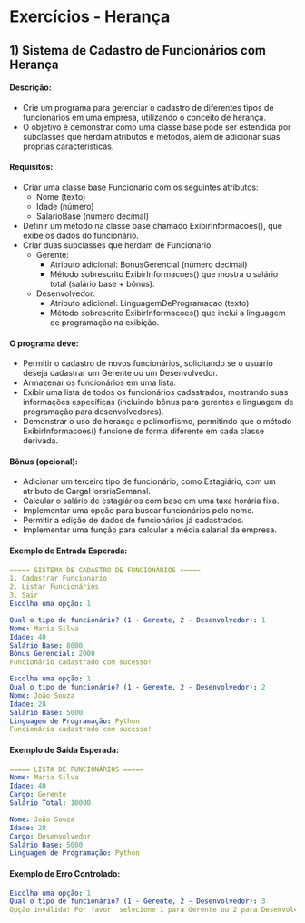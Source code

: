 # Exercícios - Herança

## 1) Sistema de Cadastro de Funcionários com Herança

#### Descrição:

- Crie um programa para gerenciar o cadastro de diferentes tipos de funcionários em uma empresa, utilizando o conceito de herança. 
- O objetivo é demonstrar como uma classe base pode ser estendida por subclasses que herdam atributos e métodos, além de adicionar suas próprias características.

#### Requisitos:

- Criar uma classe base Funcionario com os seguintes atributos:
    - Nome (texto)
    - Idade (número)
    - SalarioBase (número decimal)
- Definir um método na classe base chamado ExibirInformacoes(), que exibe os dados do funcionário.
- Criar duas subclasses que herdam de Funcionario:
    - Gerente:
        - Atributo adicional: BonusGerencial (número decimal)
        - Método sobrescrito ExibirInformacoes() que mostra o salário total (salário base + bônus).
    - Desenvolvedor:
        - Atributo adicional: LinguagemDeProgramacao (texto)
        - Método sobrescrito ExibirInformacoes() que inclui a linguagem de programação na exibição.

#### O programa deve:

- Permitir o cadastro de novos funcionários, solicitando se o usuário deseja cadastrar um Gerente ou um Desenvolvedor.
- Armazenar os funcionários em uma lista.
- Exibir uma lista de todos os funcionários cadastrados, mostrando suas informações específicas (incluindo bônus para gerentes e linguagem de  programação para desenvolvedores).
- Demonstrar o uso de herança e polimorfismo, permitindo que o método ExibirInformacoes() funcione de forma diferente em cada classe derivada.

#### Bônus (opcional):

- Adicionar um terceiro tipo de funcionário, como Estagiário, com um atributo de CargaHorariaSemanal.
- Calcular o salário de estagiários com base em uma taxa horária fixa.
- Implementar uma opção para buscar funcionários pelo nome.
- Permitir a edição de dados de funcionários já cadastrados.
- Implementar uma função para calcular a média salarial da empresa.

#### Exemplo de Entrada Esperada:

~~~yaml
===== SISTEMA DE CADASTRO DE FUNCIONÁRIOS =====
1. Cadastrar Funcionário
2. Listar Funcionários
3. Sair
Escolha uma opção: 1

Qual o tipo de funcionário? (1 - Gerente, 2 - Desenvolvedor): 1
Nome: Maria Silva
Idade: 40
Salário Base: 8000
Bônus Gerencial: 2000
Funcionário cadastrado com sucesso!

Escolha uma opção: 1
Qual o tipo de funcionário? (1 - Gerente, 2 - Desenvolvedor): 2
Nome: João Souza
Idade: 28
Salário Base: 5000
Linguagem de Programação: Python
Funcionário cadastrado com sucesso!
~~~

#### Exemplo de Saída Esperada:

~~~yaml
===== LISTA DE FUNCIONÁRIOS =====
Nome: Maria Silva
Idade: 40
Cargo: Gerente
Salário Total: 10000

Nome: João Souza
Idade: 28
Cargo: Desenvolvedor
Salário Base: 5000
Linguagem de Programação: Python
~~~

#### Exemplo de Erro Controlado:

~~~yaml
Escolha uma opção: 1
Qual o tipo de funcionário? (1 - Gerente, 2 - Desenvolvedor): 3
Opção inválida! Por favor, selecione 1 para Gerente ou 2 para Desenvolvedor.
~~~

